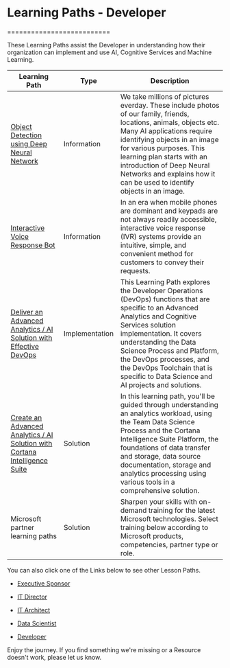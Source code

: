 # Learning Paths - Developer
==========================

These Learning Paths assist the Developer in understanding how their
organization can implement and use AI, Cognitive Services and Machine Learning.

| **Learning Path**                                                                                                                                                                          | **Type**       | **Description**                                                                                                                                                                                                                                                                                                                                  |
|--------------------------------------------------------------------------------------------------------------------------------------------------------------------------------------------|----------------|--------------------------------------------------------------------------------------------------------------------------------------------------------------------------------------------------------------------------------------------------------------------------------------------------------------------------------------------------|
| [Object Detection using Deep Neural Network](https://github.com/BuckWoody/LearningPaths/blob/master/Developer/Learning%20Path%20-Object%20Detection%20Using%20Deep%20Neural%20Networks.md) | Information    | We take millions of pictures everday. These include photos of our family, friends, locations, animals, objects etc. Many AI applications require identifying objects in an image for various purposes. This learning plan starts with an introduction of Deep Neural Networks and explains how it can be used to identify objects in an image.   |
| [Interactive Voice Response Bot](https://github.com/BuckWoody/LearningPaths/blob/master/Developer/Learning%20Path%20-%20Interactive%20Voice%20Response%20Bot.md)                           | Information    | In an era when mobile phones are dominant and keypads are not always readily accessible, interactive voice response (IVR) systems provide an intuitive, simple, and convenient method for customers to convey their requests.                                                                                                                    |
| [Deliver an Advanced Analytics / AI Solution with Effective DevOps](https://github.com/BuckWoody/LearningPaths/blob/master/IT%20Architect/Learning%20Path%20-%20Devops%20for%20Data%20Science.md) | Implementation | This Learning Path explores the Developer Operations (DevOps) functions that are specific to an Advanced Analytics and Cognitive Services solution implementation. It covers understanding the Data Science Process and Platform, the DevOps processes, and the DevOps Toolchain that is specific to Data Science and AI projects and solutions. |
| [Create an Advanced Analytics / AI Solution with Cortana Intelligence Suite](https://github.com/BuckWoody/LearningPaths/blob/master/IT%20Architect/Learning%20Path%20-%20Create%20a%20Solution%20with%20Cortana%20Intelligence%20Suite.md) | Solution | In this learning path, you'll be guided through understanding an analytics workload, using the Team Data Science Process and the Cortana Intelligence Suite Platform, the foundations of data transfer and storage, data source documentation, storage and analytics processing using various tools in a comprehensive solution. | 
| Microsoft partner learning paths                                                                                                                                                           | Solution       | Sharpen your skills with on-demand training for the latest Microsoft technologies. Select training below according to Microsoft products, competencies, partner type or role.                                                                                                                                                                    |

You can also click one of the Links below to see other Lesson Paths.

-   [Executive
    Sponsor](https://github.com/BuckWoody/LearningPaths/tree/master/Executive%20Sponsor)

-   [IT
    Director](https://github.com/BuckWoody/LearningPaths/tree/master/IT%20Director)

-   [IT
    Architect](https://github.com/BuckWoody/LearningPaths/tree/master/IT%20Architect)

-   [Data
    Scientist](https://github.com/BuckWoody/LearningPaths/tree/master/Data%20Scientist)

-   [Developer](https://github.com/BuckWoody/LearningPaths/tree/master/Developer)

Enjoy the journey. If you find something we're missing or a Resource doesn't
work, please let us know.
